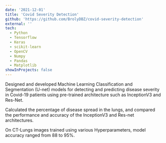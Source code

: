 ```yaml
---
date: '2021-12-01'
title: 'Covid Severity Detection'
github: 'https://github.com/BrolyDBZ/covid-severity-detection'
external: ''
tech:
  - Python
  - Tensorflow
  - Keras
  - scikit-learn
  - OpenCV
  - Numpy
  - Pandas
  - Matplotlib
showInProjects: false
---
```


Designed and developed Machine Learning Classification and Segmentation (U-net) models for detecting and predicting disease severity in Covid-19 patients using pre-trained architecture such as InceptionV3 and Res-Net.

Calculated the percentage of disease spread in the lungs, and compared the performance and accuracy of the InceptionV3 and Res-net architectures.

On CT-Lungs images trained using various Hyperparameters, model accuracy ranged from 88 to 95%.
